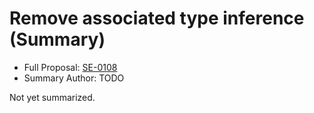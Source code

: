 # Remove associated type inference (Summary)

* Full Proposal: [SE-0108](https://github.com/apple/swift-evolution/blob/main/proposals/0108-remove-assoctype-inference.md)
* Summary Author: TODO

Not yet summarized.
